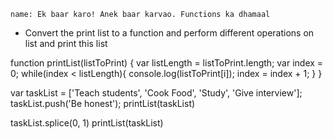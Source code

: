 ```ngMeta
name: Ek baar karo! Anek baar karvao. Functions ka dhamaal
```

- Convert the print list to a function and perform different operations on list and print this list

function printList(listToPrint) {
        var listLength = listToPrint.length;
        var index = 0;
        while(index < listLength){
            console.log(listToPrint[i]);
            index = index + 1;
        }
}

var taskList = ['Teach students', 'Cook Food', 'Study', 'Give interview'];
taskList.push('Be honest');
printList(taskList)

taskList.splice(0, 1)
printList(taskList)
